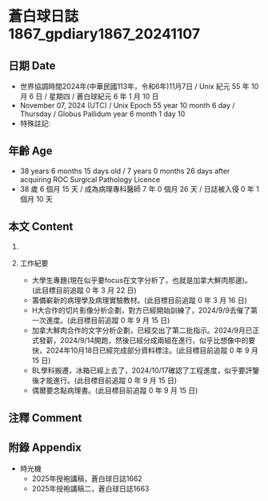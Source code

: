[_metadata_:encoding]: - "utf-8"
[_metadata_:language]: - "zh-Hant-TW"
[_metadata_:fileformat]: - "markdown"
[_metadata_:MIME_type]: - "text/plain"
[_metadata_:markdown_version]: - "commonmark version 0.30"
[_metadata_:markdown_spec]: - "https://spec.commonmark.org/0.30/"

# 蒼白球日誌1867_gpdiary1867_20241107 #

## 日期 Date ##

* 世界協調時間2024年(中華民國113年，令和6年)11月7日 / Unix 紀元 55 年 10 月 6 日 / 星期四 / 蒼白球紀元 6 年 1 月 10 日
* November 07, 2024 (UTC) / Unix Epoch 55 year 10 month 6 day / Thursday / Globus Pallidum year 6 month 1 day 10
* 特殊註記:

## 年齡 Age ##

* 38 years 6 months 15 days old / 7 years 0 months 26 days after acquiring ROC Surgical Pathology Licence
* 38 歲 6 個月 15 天 / 成為病理專科醫師 7 年 0 個月 26 天 / 日誌被入侵 0 年 1 個月 10 天

## 本文 Content ##

1. 

2. 工作紀要

    - 大學生專題(現在似乎要focus在文字分析了，也就是加拿大鮮肉那邊)。(此目標目前追蹤 0 年 3 月 22 日)
    - 籌備嶄新的病理學及病理實驗教材。(此目標目前追蹤 0 年 3 月 16 日)
    - H大合作的切片影像分析企劃，對方已經開始訓練了，2024/9/9去催了第一次進度。(此目標目前追蹤 0 年 9 月 15 日)
    - 加拿大鮮肉合作的文字分析企劃，已經交出了第二批指示。2024/9月已正式發薪，2024/9/14開跑，然後已經分成兩組在進行，似乎比想像中的要快，2024年10月18日已經完成部分資料標注。(此目標目前追蹤 0 年 9 月 15 日)
    - BL學科搬遷，冰箱已經上去了，2024/10/17確認了工程進度，似乎要評鑒後才能進行。(此目標目前追蹤 0 年 9 月 15 日)
    - 偶爾要念點病理書。(此目標目前追蹤 0 年 9 月 15 日)

## 注釋 Comment ##


## 附錄 Appendix ##

* 時光機
    - 2025年授袍講稿，蒼白球日誌1662
    - 2025年授袍講稿二，蒼白球日誌1663

